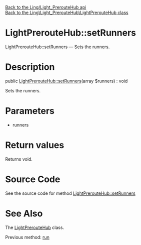 [Back to the Ling/Light_PrerouteHub api](https://github.com/lingtalfi/Light_PrerouteHub/blob/master/doc/api/Ling/Light_PrerouteHub.md)<br>
[Back to the Ling\Light_PrerouteHub\LightPrerouteHub class](https://github.com/lingtalfi/Light_PrerouteHub/blob/master/doc/api/Ling/Light_PrerouteHub/LightPrerouteHub.md)


LightPrerouteHub::setRunners
================



LightPrerouteHub::setRunners — Sets the runners.




Description
================


public [LightPrerouteHub::setRunners](https://github.com/lingtalfi/Light_PrerouteHub/blob/master/doc/api/Ling/Light_PrerouteHub/LightPrerouteHub/setRunners.md)(array $runners) : void




Sets the runners.




Parameters
================


- runners

    


Return values
================

Returns void.








Source Code
===========
See the source code for method [LightPrerouteHub::setRunners](https://github.com/lingtalfi/Light_PrerouteHub/blob/master/LightPrerouteHub.php#L54-L57)


See Also
================

The [LightPrerouteHub](https://github.com/lingtalfi/Light_PrerouteHub/blob/master/doc/api/Ling/Light_PrerouteHub/LightPrerouteHub.md) class.

Previous method: [run](https://github.com/lingtalfi/Light_PrerouteHub/blob/master/doc/api/Ling/Light_PrerouteHub/LightPrerouteHub/run.md)<br>

